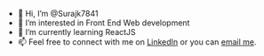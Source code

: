 - 👋 Hi, I’m @Surajk7841
- 👀 I’m interested in Front End Web development
- 🌱 I’m currently learning ReactJS
- 📫 Feel free to connect with me on [LinkedIn](https://www.linkedin.com/in/618086140/) or you can [email me](mailto:kotulesuraj@gmail.com).

<!---
Surajk7841/Surajk7841 is a ✨ special ✨ repository because its `README.md` (this file) appears on your GitHub profile.
You can click the Preview link to take a look at your changes.
--->
